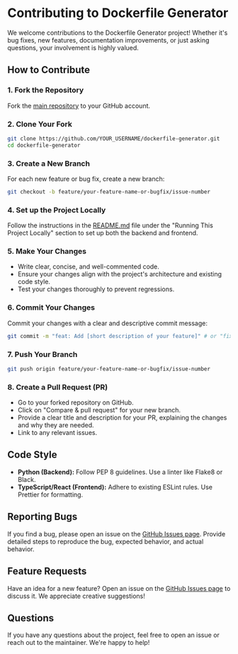 # Contributing to Dockerfile Generator

We welcome contributions to the Dockerfile Generator project! Whether it's bug fixes, new features, documentation improvements, or just asking questions, your involvement is highly valued.

## How to Contribute

### 1. Fork the Repository

Fork the [main repository](https://github.com/MarkBenjaminKatamba/dockerfile-generator) to your GitHub account.

### 2. Clone Your Fork

```bash
git clone https://github.com/YOUR_USERNAME/dockerfile-generator.git
cd dockerfile-generator
```

### 3. Create a New Branch

For each new feature or bug fix, create a new branch:

```bash
git checkout -b feature/your-feature-name-or-bugfix/issue-number
```

### 4. Set up the Project Locally

Follow the instructions in the [README.md](README.md) file under the "Running This Project Locally" section to set up both the backend and frontend.

### 5. Make Your Changes

- Write clear, concise, and well-commented code.
- Ensure your changes align with the project's architecture and existing code style.
- Test your changes thoroughly to prevent regressions.

### 6. Commit Your Changes

Commit your changes with a clear and descriptive commit message:

```bash
git commit -m "feat: Add [short description of your feature]" # or "fix: Fix [short description of bug]"
```

### 7. Push Your Branch

```bash
git push origin feature/your-feature-name-or-bugfix/issue-number
```

### 8. Create a Pull Request (PR)

- Go to your forked repository on GitHub.
- Click on "Compare & pull request" for your new branch.
- Provide a clear title and description for your PR, explaining the changes and why they are needed.
- Link to any relevant issues.

## Code Style

- **Python (Backend):** Follow PEP 8 guidelines. Use a linter like Flake8 or Black.
- **TypeScript/React (Frontend):** Adhere to existing ESLint rules. Use Prettier for formatting.

## Reporting Bugs

If you find a bug, please open an issue on the [GitHub Issues page](https://github.com/MarkBenjaminKatamba/dockerfile-generator/issues). Provide detailed steps to reproduce the bug, expected behavior, and actual behavior.

## Feature Requests

Have an idea for a new feature? Open an issue on the [GitHub Issues page](https://github.com/MarkBenjaminKatamba/dockerfile-generator/issues) to discuss it. We appreciate creative suggestions!

## Questions

If you have any questions about the project, feel free to open an issue or reach out to the maintainer. We're happy to help! 